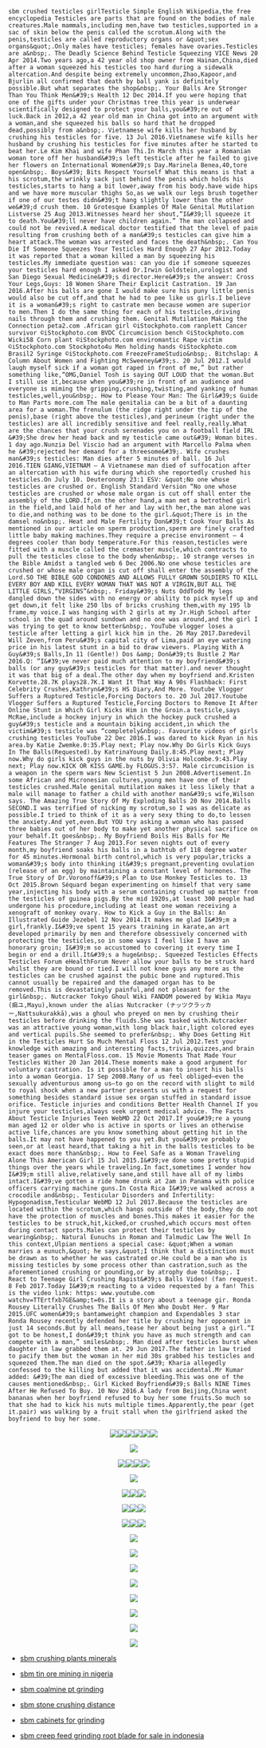
```
sbm crushed testicles girlTesticle Simple English Wikipedia,the free encyclopedia Testicles are parts that are found on the bodies of male creatures.Male mammals,including men,have two testicles,supported in a sac of skin below the penis called the scrotum.Along with the penis,testicles are called reproductory organs or &quot;sex organs&quot;.Only males have testicles; females have ovaries.Testicles are a&nbsp;. The Deadly Science Behind Testicle Squeezing VICE News 20 Apr 2014.Two years ago,a 42 year old shop owner from Hainan,China,died after a woman squeezed his testicles too hard during a sidewalk altercation.And despite being extremely uncommon,Zhao,Kapoor,and Bjurlin all confirmed that death by ball yank is definitely possible.But what separates the shop&nbsp;. Your Balls Are Stronger Than You Think Men&#39;s Health 12 Dec 2014.If you were hoping that one of the gifts under your Christmas tree this year is underwear scientifically designed to protect your balls,you&#39;re out of luck.Back in 2012,a 42 year old man in China got into an argument with a woman,and she squeezed his balls so hard that he dropped dead,possibly from a&nbsp;. Vietnamese wife kills her husband by crushing his testicles for five. 13 Jul 2016.Vietnamese wife kills her husband by crushing his testicles for five minutes after he started to beat her.Le Kim Khai and wife Phan Thi.In March this year a Romanian woman tore off her husband&#39;s left testicle after he failed to give her flowers on International Women&#39;s Day.Marinela Benea,40,tore open&nbsp;. Boys&#39; Bits Respect Yourself What this means is that a his scrotum,the wrinkly sack just behind the penis which holds his testicles,starts to hang a bit lower,away from his body.have wide hips and we have more muscular thighs So,as we walk our legs brush together if one of our testes didn&#39;t hang slightly lower than the other we&#39;d crush them. 10 Grotesque Examples Of Male Genital Mutilation Listverse 25 Aug 2013.Witnesses heard her shout,“I&#39;ll squeeze it to death.You&#39;ll never have children again.” The man collapsed and could not be revived.A medical doctor testified that the level of pain resulting from crushing both of a man&#39;s testicles can give him a heart attack.The woman was arrested and faces the death&nbsp;. Can You Die If Someone Squeezes Your Testicles Hard Enough 27 Apr 2012.Today it was reported that a woman killed a man by squeezing his testicles.My immediate question was: can you die if someone squeezes your testicles hard enough I asked Dr.Irwin Goldstein,urologist and San Diego Sexual Medicine&#39;s director.Here&#39;s the answer: Cross Your Legs,Guys: 18 Women Share Their Explicit Castration. 19 Jan 2016.After his balls are gone I would make sure his puny little penis would also be cut off,and that he had to pee like us girls.I believe it is a woman&#39;s right to castrate men because women are superior to men.Then I do the same thing for each of his testicles,driving nails through them and crushing them. Genital Mutilation Making the Connection peta2.com .African girl ©iStockphoto.com ranplett Cancer survivor ©iStockphoto.com BVDC Circumcision bench ©iStockphoto.com Wicki58 Corn plant ©iStockphoto.com enviromantic Rape victim ©iStockphoto.com Stockphoto4u Men holding hands ©iStockphoto.com Brasil2 Syringe ©iStockphoto.com FreezeFrameStudio&nbsp;. Bitchslap: A Column About Women and Fighting McSweeney&#39;s. 20 Jul 2012.I would laugh myself sick if a woman got raped in front of me,” but rather something like,“OMG,Daniel Tosh is saying OUT LOUD that the woman.But I still use it,because when you&#39;re in front of an audience and everyone is miming the gripping,crushing,twisting,and yanking of human testicles,well,you&nbsp;. How to Please Your Man: The Girl&#39;s Guide to Man Parts more.com The male genitalia can be a bit of a daunting area for a woman.The frenulum (the ridge right under the tip of the penis),base (right above the testicles),and perineum (right under the testicles) are all incredibly sensitive and feel really,really.What are the chances that your crush serenades you on a football field IRL &#39;She drew her head back and my testicle came out&#39; Woman bites. 1 day ago.Nunzia Del Viscio had an argument with Marcello Palma when he &#39;rejected her demand for a threesome&#39;. Wife crushes man&#39;s testicles: Man dies after 5 minutes of ball. 16 Jul 2016.TIEN GIANG,VIETNAM — A Vietnamese man died of suffocation after an altercation with his wife during which she reportedly crushed his testicles.On July 10. Deuteronomy 23:1 ESV: &quot;No one whose testicles are crushed or. English Standard Version “No one whose testicles are crushed or whose male organ is cut off shall enter the assembly of the LORD.If,on the other hand,a man met a betrothed girl in the field,and laid hold of her and lay with her,the man alone was to die,and nothing was to be done to the girl.&quot;There is in the damsel no&nbsp;. Heat and Male Fertility Don&#39;t Cook Your Balls As mentioned in our article on sperm production,sperm are finely crafted little baby making machines.They require a precise environment — 4 degrees cooler than body temperature.For this reason,testicles were fitted with a muscle called the cremaster muscle,which contracts to pull the testicles close to the body when&nbsp;. 10 strange verses in the Bible Amidst a tangled web 6 Dec 2006.No one whose testicles are crushed or whose male organ is cut off shall enter the assembly of the Lord.SO THE BIBLE GOD CONDONES AND ALLOWS FULLY GROWN SOLDIERS TO KILL EVERY BOY AND KILL EVERY WOMAN THAT WAS NOT A VIRGIN,BUT ALL THE LITTLE GIRLS,“VIRGINS”&nbsp;. Friday&#39;s Nuts OddTodd My legs dangled down the sides with no energy or ability to pick myself up and get down,it felt like 250 lbs of bricks crushing them,with my 195 lb frame,my voice.I was hanging with 2 girls at my Jr.High School after school in the quad around sundown and no one was around,and the girl I was trying to get to know better&nbsp;. YouTube vlogger loses a testicle after letting a girl kick him in the. 26 May 2017.Daredevil Will Zeven,from Peru&#39;s capital city of Lima,paid an eye watering price in his latest stunt in a bid to draw viewers. Playing With A Guy&#39;s Balls,In 11 (Gentle!) Dos &amp; Don&#39;ts Bustle 2 Mar 2016.Q: “I&#39;ve never paid much attention to my boyfriend&#39;s balls (or any guy&#39;s testicles for that matter).and never thought it was that big of a deal.The other day when my boyfriend and.Kristen Korvette.28.7K plays28.7K.I Want It That Way A 90s Flashback: First Celebrity Crushes,Kathryn&#39;s HS Diary,And More. Youtube Vlogger Suffers a Ruptured Testicle,Forcing Doctors to. 20 Jul 2017.Youtube Vlogger Suffers a Ruptured Testicle,Forcing Doctors to Remove It After Online Stunt in Which Girl Kicks Him in the Groin.a testicle,says McRae,include a hockey injury in which the hockey puck crushed a guy&#39;s testicle and a mountain biking accident,in which the victim&#39;s testicle was “completely&nbsp;. Favourite videos of girls crushing testicles YouTube 22 Dec 2016.I was dared to kick Ryan in his area.by Katie Zwemke.0:35.Play next; Play now.Why Do Girls Kick Guys In The Balls(Requested).by KatrinaYoung Daily.8:45.Play next; Play now.Why do girls kick guys in the nuts by Olivia Holcombe.9:43.Play next; Play now.KICK OR KISS GAME.by FLOGUS.3:57. Male circumcision is a weapon in the sperm wars New Scientist 5 Jun 2008.Advertisement.In some African and Micronesian cultures,young men have one of their testicles crushed.Male genital mutilation makes it less likely that a male will manage to father a child with another man&#39;s wife,Wilson says. The Amazing True Story Of My Exploding Balls 20 Nov 2014.Balls SECOND.I was terrified of nicking my scrotum,so I was as delicate as possible.I tried to think of it as a very sexy thing to do,to lessen the anxiety.And yet,even.But YOU try asking a woman who has passed three babies out of her body to make yet another physical sacrifice on your behalf.It goes&nbsp;. My Boyfriend Boils His Balls for Me Features The Stranger 7 Aug 2013.For seven nights out of every month,my boyfriend soaks his balls in a bathtub of 118 degree water for 45 minutes.Hormonal birth control,which is very popular,tricks a woman&#39;s body into thinking it&#39;s pregnant,preventing ovulation (release of an egg) by maintaining a constant level of hormones. The True Story of Dr.Voronoff&#39;s Plan to Use Monkey Testicles to. 13 Oct 2015.Brown Séquard began experimenting on himself that very same year,injecting his body with a serum containing crushed up matter from the testicles of guinea pigs.By the mid 1920s,at least 300 people had undergone his procedure,including at least one woman receiving a xenograft of monkey ovary. How to Kick a Guy in the Balls: An Illustrated Guide Jezebel 12 Nov 2014.It makes me glad I&#39;m a girl,frankly.I&#39;ve spent 15 years training in karate,an art developed primarily by men and therefore obsessively concerned with protecting the testicles,so in some ways I feel like I have an honorary groin; I&#39;m so accustomed to covering it every time I begin or end a drill.It&#39;s a huge&nbsp;. Squeezed Testicles Effects Testicles Forum eHealthForum Never allow your balls to be struck hard whilst they are bound or tied.I will not knee guys any more as the testicles can be crushed against the pubic bone and ruptured.This cannot usually be repaired and the damaged organ has to be removed.This is devastatingly painful,and not pleasant for the girl&nbsp;. Nutcracker Tokyo Ghoul Wiki FANDOM powered by Wikia Mayu (痲ユ,Mayu),known under the alias Nutcracker (ナッツクラッカー,Nattsukurakkā),was a ghoul who preyed on men by crushing their testicles before drinking the fluids.She was tasked with.Nutcracker was an attractive young woman,with long black hair,light colored eyes and vertical pupils.She seemed to prefer&nbsp;. Why Does Getting Hit in the Testicles Hurt So Much Mental Floss 12 Jul 2012.Test your knowledge with amazing and interesting facts,trivia,quizzes,and brain teaser games on MentalFloss.com. 15 Movie Moments That Made Your Testicles Wither 20 Jan 2014.These moments make a good argument for voluntary castration. Is it possible for a man to insert his balls into a woman Georgia. 17 Sep 2008.Many of us feel obliged—even the sexually adventurous among us—to go on the record with slight to mild to royal shock when a new partner presents us with a request for something besides standard issue sex organ stuffed in standard issue orifice. Testicle injuries and conditions Better Health Channel If you injure your testicles,always seek urgent medical advice. The Facts About Testicle Injuries Teen WebMD 22 Oct 2017.If you&#39;re a young man aged 12 or older who is active in sports or lives an otherwise active life,chances are you know something about getting hit in the balls.It may not have happened to you yet.But you&#39;ve probably seen,or at least heard,that taking a hit in the balls testicles to be exact does more than&nbsp;. How to Feel Safe as a Woman Traveling Alone This American Girl 15 Jul 2015.I&#39;ve done some pretty stupid things over the years while traveling.In fact,sometimes I wonder how I&#39;m still alive,relatively sane,and still have all of my limbs intact.I&#39;ve gotten a ride home drunk at 2am in Panama with police officers carrying machine guns.In Costa Rica I&#39;ve walked across a crocodile and&nbsp;. Testicular Disorders and Infertility: Hypogonadism,Testicular WebMD 12 Jul 2017.Because the testicles are located within the scrotum,which hangs outside of the body,they do not have the protection of muscles and bones.This makes it easier for the testicles to be struck,hit,kicked,or crushed,which occurs most often during contact sports.Males can protect their testicles by wearing&nbsp;. Natural Eunuchs in Roman and Talmudic Law The Well In this context,Ulpian mentions a special case: &quot;When a woman marries a eunuch,&quot; he says,&quot;I think that a distinction must be drawn as to whether he was castrated or.He could be a man who is missing testicles by some process other than castration,such as the aforementioned crushing or pounding,or by atrophy due to&nbsp;. I React to Teenage Girl Crushing Rapist&#39;s Balls Video! (fan request. 8 Feb 2017.Today I&#39;m reacting to a video requested by a fan! This is the video link: https: www.youtube.com watchv=TTErtfxb7GE&amp;t=0s.It is a story about a teenage gir. Ronda Rousey Literally Crushes The Balls Of Men Who Doubt Her. 9 Mar 2015.UFC women&#39;s bantamweight champion and Expendables 3 star Ronda Rousey recently defended her title by crushing her opponent in just 14 seconds.But by all means,tease her about being just a girl.“I got to be honest,I don&#39;t think you have as much strength and can compete with a man,” smiles&nbsp;. Man died after testicles burst when daughter in law grabbed them at. 29 Jun 2017.The father in law tried to pacify them but the woman in her mid 30s grabbed his testicles and squeezed them.The man died on the spot.&#39; Kharia allegedly confessed to the killing but added that it was accidental.Mr Kumar added: &#39;The man died of excessive bleeding.This was one of the causes mentioned&nbsp;. Girl Kicked Boyfriend&#39;s Balls NINE Times After He Refused To Buy. 10 Nov 2016.A lady from Beijing,China went bananas when her boyfriend refused to buy her some fruits.So much so that she had to kick his nuts multiple times.Apparently,the pear (get it.pair) was walking by a fruit stall when the girlfriend asked the boyfriend to buy her some. 
```

<div align="center">
  
<a rel="nofollow" href="https://m.shibang-china.com?f=github&k=sbm+crushed+testicles+girl"><img src="https://static.shibang-china.com/en/l.png"></a><img src="https://static.shibang-china.com/en/hw.png"><a rel="nofollow" href="https://m.shibang-china.com/product/?f=github&k=sbm+crushed+testicles+girl"><img src="https://static.shibang-china.com/en/p.png"></a><a rel="nofollow" href="https://m.shibang-china.com/cases/?f=github&k=sbm+crushed+testicles+girl"><img src="https://static.shibang-china.com/en/c.png"></a><a rel="nofollow" href="https://m.shibang-china.com/news/?f=github&k=sbm+crushed+testicles+girl"><img src="https://static.shibang-china.com/en/n.png"></a><a rel="nofollow" href="https://m.shibang-china.com?f=github&k=sbm+crushed+testicles+girl"><img src="https://static.shibang-china.com/en/m.png"></a>

<a rel="nofollow" href="https://m.shibang-china.com/product/?f=github&k=sbm+crushed+testicles+girl"><img src="https://static.shibang-china.com/en/b.jpg"></a>
  
<a rel="nofollow" href="https://m.shibang-china.com/solution-aggregate.html?f=github&k=sbm+crushed+testicles+girl"><img src="https://static.shibang-china.com/en/a.jpg"></a><a rel="nofollow" href="https://m.shibang-china.com/solution-mine.html?f=github&k=sbm+crushed+testicles+girl"><img src="https://static.shibang-china.com/en/m.jpg"></a><a rel="nofollow" href="https://m.shibang-china.com/solution-mill.html?f=github&k=sbm+crushed+testicles+girl"><img src="https://static.shibang-china.com/en/g.jpg"></a><a rel="nofollow" href="https://m.shibang-china.com/solution-epc.html?f=github&k=sbm+crushed+testicles+girl"><img src="https://static.shibang-china.com/en/e.jpg"></a>

<a rel="nofollow" href="https://m.shibang-china.com/product/?f=github&k=sbm+crushed+testicles+girl"><img src="https://static.shibang-china.com/en/a-p.png"></a>

<a rel="nofollow" href="https://m.shibang-china.com/product/crusher/c6x.html?f=github&k=sbm+crushed+testicles+girl"><img src="https://static.shibang-china.com/en/j.jpg"></a><a rel="nofollow" href="https://m.shibang-china.com/product/crusher/ci5x.html?f=github&k=sbm+crushed+testicles+girl"><img src="https://static.shibang-china.com/en/i.jpg"></a><a rel="nofollow" href="https://m.shibang-china.com/product/crusher/hst.html?f=github&k=sbm+crushed+testicles+girl"><img src="https://static.shibang-china.com/en/c.jpg"></a>

<a rel="nofollow" href="https://m.shibang-china.com/product/mill/mtw.html?f=github&k=sbm+crushed+testicles+girl"><img src="https://static.shibang-china.com/en/mtw.jpg"></a><a rel="nofollow" href="https://m.shibang-china.com/product/mill/scm.html?f=github&k=sbm+crushed+testicles+girl"><img src="https://static.shibang-china.com/en/scm.jpg"></a><a rel="nofollow" href="https://m.shibang-china.com/product/mill/lm.html?f=github&k=sbm+crushed+testicles+girl"><img src="https://static.shibang-china.com/en/lm.jpg"></a>

<a rel="nofollow" href="https://m.shibang-china.com/product/sand/vsi6x.html?f=github&k=sbm+crushed+testicles+girl"><img src="https://static.shibang-china.com/en/6x.jpg"></a><a rel="nofollow" href="https://m.shibang-china.com/product/sand/vu.html?f=github&k=sbm+crushed+testicles+girl"><img src="https://static.shibang-china.com/en/vu.jpg"></a><a rel="nofollow" href="https://m.shibang-china.com/product/mobile/klun.html?f=github&k=sbm+crushed+testicles+girl"><img src="https://static.shibang-china.com/en/k.jpg"></a>

<a rel="nofollow" href="https://m.shibang-china.com/cases/?f=github&k=sbm+crushed+testicles+girl"><img src="https://static.shibang-china.com/en/case.png"></a>

<a rel="nofollow" href="https://m.shibang-china.com/cases/aggregate/202.html?f=github&k=sbm+crushed+testicles+girl"><img src="https://static.shibang-china.com/en/c-1.jpg"></a>

<a rel="nofollow" href="https://m.shibang-china.com/cases/aggregate/203.html?f=github&k=sbm+crushed+testicles+girl"><img src="https://static.shibang-china.com/en/c-2.jpg"></a>

<a rel="nofollow" href="https://m.shibang-china.com/cases/mill/123.html?f=github&k=sbm+crushed+testicles+girl"><img src="https://static.shibang-china.com/en/c-3.jpg"></a>

<a rel="nofollow" href="https://m.shibang-china.com/contact_us.html?f=github&k=sbm+crushed+testicles+girl"><img src="https://static.shibang-china.com/en/contact.png"></a>

<a rel="nofollow" href="https://swt.shibang-china.com/?f=github&k=sbm+crushed+testicles+girl"><img src="https://static.shibang-china.com/en/chat.png"></a>

<a rel="nofollow" href="https://whatsapp.shibangsoft.com/WhatsApp.php?f=github&k=sbm+crushed+testicles+girl"><img src="https://static.shibang-china.com/en/whatsapp.png"></a>

<a rel="nofollow" href="https://m.shibang-china.com/?f=github&k=sbm+crushed+testicles+girl"><img src="https://static.shibang-china.com/en/website.png"></a>

</div>


* [sbm crushing plants minerals](sbm%20crushing%20plants%20minerals.md)

* [sbm tin ore mining in nigeria](sbm%20tin%20ore%20mining%20in%20nigeria.md)

* [sbm coalmine pt grinding](sbm%20coalmine%20pt%20grinding.md)

* [sbm stone crushing distance](sbm%20stone%20crushing%20distance.md)

* [sbm cabinets for grinding](sbm%20cabinets%20for%20grinding.md)

* [sbm creep feed grinding root blade for sale in indonesia](sbm%20creep%20feed%20grinding%20root%20blade%20for%20sale%20in%20indonesia.md)